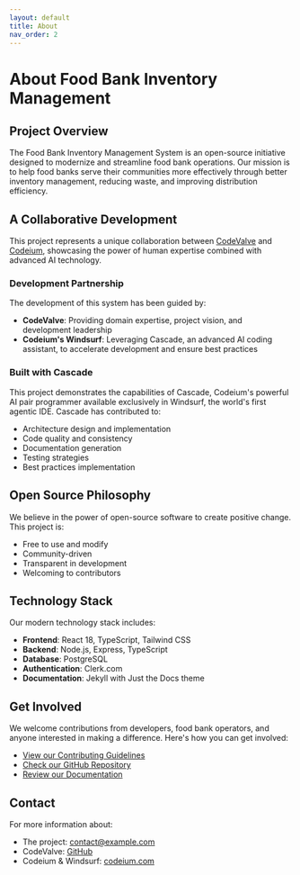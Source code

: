 ```yaml
---
layout: default
title: About
nav_order: 2
---
```


# About Food Bank Inventory Management

## Project Overview

The Food Bank Inventory Management System is an open-source initiative designed to modernize and streamline food bank operations. Our mission is to help food banks serve their communities more effectively through better inventory management, reducing waste, and improving distribution efficiency.

## A Collaborative Development

This project represents a unique collaboration between [CodeValve](https://github.com/codevalve) and [Codeium](https://codeium.com), showcasing the power of human expertise combined with advanced AI technology.

### Development Partnership

The development of this system has been guided by:

- **CodeValve**: Providing domain expertise, project vision, and development leadership
- **Codeium's Windsurf**: Leveraging Cascade, an advanced AI coding assistant, to accelerate development and ensure best practices

### Built with Cascade

This project demonstrates the capabilities of Cascade, Codeium's powerful AI pair programmer available exclusively in Windsurf, the world's first agentic IDE. Cascade has contributed to:

- Architecture design and implementation
- Code quality and consistency
- Documentation generation
- Testing strategies
- Best practices implementation

## Open Source Philosophy

We believe in the power of open-source software to create positive change. This project is:

- Free to use and modify
- Community-driven
- Transparent in development
- Welcoming to contributors

## Technology Stack

Our modern technology stack includes:

- **Frontend**: React 18, TypeScript, Tailwind CSS
- **Backend**: Node.js, Express, TypeScript
- **Database**: PostgreSQL
- **Authentication**: Clerk.com
- **Documentation**: Jekyll with Just the Docs theme

## Get Involved

We welcome contributions from developers, food bank operators, and anyone interested in making a difference. Here's how you can get involved:

- [View our Contributing Guidelines](contributing)
- [Check our GitHub Repository](https://github.com/codevalve/foodbank)
- [Review our Documentation](technical)

## Contact

For more information about:
- The project: [contact@example.com](mailto:contact@example.com)
- CodeValve: [GitHub](https://github.com/codevalve)
- Codeium & Windsurf: [codeium.com](https://codeium.com)
